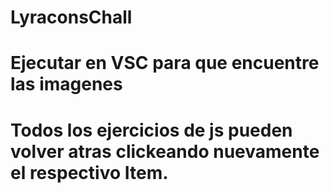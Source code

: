 # LyraconsChall

# Ejecutar en VSC para que encuentre las imagenes
# Todos los ejercicios de js pueden volver atras clickeando nuevamente el respectivo Item.
